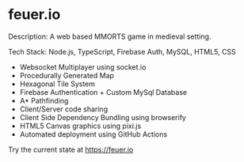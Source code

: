# feuer.io

Description: A web based MMORTS game in medieval setting.

Tech Stack: Node.js, TypeScript, Firebase Auth, MySQL, HTML5, CSS

- Websocket Multiplayer using socket.io
- Procedurally Generated Map
- Hexagonal Tile System
- Firebase Authentication + Custom MySql Database
- A\* Pathfinding
- Client/Server code sharing
- Client Side Dependency Bundling using browserify
- HTML5 Canvas graphics using pixi.js
- Automated deployment using GitHub Actions

Try the current state at https://feuer.io
